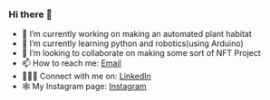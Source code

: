 ### Hi there 👋

- 🔭 I’m currently working on making an automated plant habitat
- 🌱 I’m currently learning python and robotics(using Arduino)
- 👯 I’m looking to collaborate on making some sort of NFT Project
- 📫 How to reach me: [Email️](mailto:sashwatsjain@gmail.com)
- 🙋🏻‍♂️ Connect with me on: [LinkedIn](https://www.linkedin.com/in/jainsashwat/)
- 🕸 My Instagram page: [Instagram](https://www.instagram.com/sashwatjain15/)
